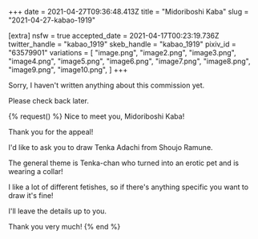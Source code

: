 +++
date = 2021-04-27T09:36:48.413Z
title = "Midoriboshi Kaba"
slug = "2021-04-27-kabao-1919"

[extra]
nsfw = true
accepted_date = 2021-04-17T00:23:19.736Z
twitter_handle = "kabao_1919"
skeb_handle = "kabao_1919"
pixiv_id = "63579901"
variations = [
  "image.png",
  "image2.png",
  "image3.png",
  "image4.png",
  "image5.png",
  "image6.png",
  "image7.png",
  "image8.png",
  "image9.png",
  "image10.png",
]
+++

Sorry, I haven't written anything about this commission yet.

Please check back later.

{% request() %}
Nice to meet you, Midoriboshi Kaba!

Thank you for the appeal!

I'd like to ask you to draw Tenka Adachi from Shoujo Ramune.

The general theme is Tenka-chan who turned into an erotic pet and is wearing a collar!

I like a lot of different fetishes, so if there's anything specific you want to draw it's fine!

I'll leave the details up to you.

Thank you very much!
{% end %}
